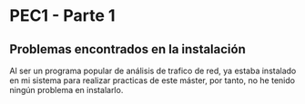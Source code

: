 # PEC1 - Parte 1

## Problemas encontrados en la instalación

Al ser un programa popular de análisis de trafico de red, ya estaba instalado en mi sistema para realizar practicas de este máster, por tanto, no he tenido ningún problema en instalarlo.

